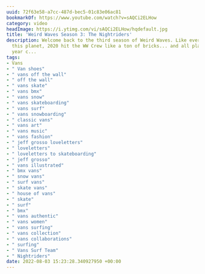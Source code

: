 ```yaml
---
uuid: 72f63e58-a7cc-487d-bec5-01c83e06ac81
bookmarkOf: https://www.youtube.com/watch?v=sAQCi2ELHow
category: video
headImage: https://i.ytimg.com/vi/sAQCi2ELHow/hqdefault.jpg
title: 'Weird Waves Season 3: The Nightriders'
description: Welcome back to the third season of Weird Waves. Like everyone else on
  this planet, 2020 hit the WW Crew like a ton of bricks... and all plans for the
  year c...
tags:
- Vans
- " Van shoes"
- " vans off the wall"
- " off the wall"
- " vans skate"
- " vans bmx"
- " vans snow"
- " vans skateboarding"
- " vans surf"
- " vans snowboarding"
- " classic vans"
- " vans art"
- " vans music"
- " vans fashion"
- " jeff grosso loveletters"
- " loveletters"
- " loveletters to skateboarding"
- " jeff grosso"
- " vans illustrated"
- " bmx vans"
- " snow vans"
- " surf vans"
- " skate vans"
- " house of vans"
- " skate"
- " surf"
- " bmx"
- " vans authentic"
- " vans women"
- " vans surfing"
- " vans collection"
- " vans collaborations"
- " surfing"
- " Vans Surf Team"
- " Nightriders"
date: 2022-08-03 15:23:28.340927950 +00:00
---
```


